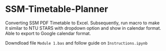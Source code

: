 # SSM-Timetable-Planner
Converting SSM PDF Timetable to Excel. Subsequently, run macro to make it similar to NTU STARS with dropdown option and show in calendar format. Able to export to Google calendar format.

Downdload file `Module 1.bas` and follow guide on `Instructions.ipynb`
